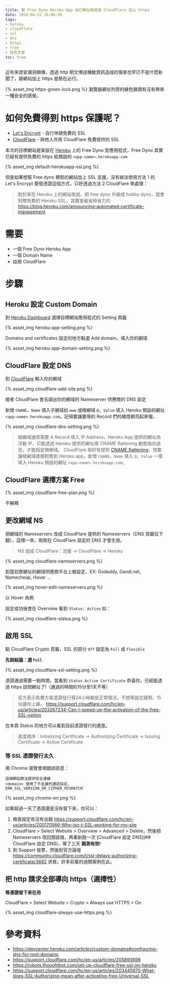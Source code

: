 ```yaml
---
title: 幫 Free Dyno Heroku App 自訂網址再透過 CloudFlare 加上 https
date: 2018-04-22 16:06:39
tags:
- heroku
- cloudflare
- ssl
- dns
- https
- free
- 技術文章
toc: true
---
```


近年來資安漏洞頻傳，透過 http 明文傳送機敏資訊造成的傷害也早已不是什麼新聞了，替網站加上 https 是勢在必行。

{% asset_img https-green-lock.png %}
瀏覽器網址列旁的綠色鎖頭有沒有帶來一種安全的感覺。

# 如何免費得到 https 保護呢？

-   [Let's Encrypt](https://letsencrypt.org/) - 自行申請免費的 SSL
-   [CloudFlare](https://www.cloudflare.com/) - 與他人共用 CloudFlare 免費提供的 SSL

本次的目標網站是架設在 [Heroku](https://www.heroku.com/) 上的 Free Dyno 型應用程式，Free Dyno 其實已經有提供免費的 https 給預設的 `<app-name>.herokuapp.com`

<!-- more -->

{% asset_img default-herokuapp-ssl.png %}

但是如果想幫 Free dyno 類型的網站加上 SSL 支援，沒有辦法使用方法 1 的 Let's Encrypt 簽發憑證這個方式，只好透過方法 2 CloudFlare 來處理：

> 對於架在 Heroku 上的網站來說，把 free dyno 升級成 hobby dyno，就會附贈免費的 Heroku SSL，其實是最省時省力的 <https://blog.heroku.com/announcing-automated-certificate-management>

# 需要

-   一個 Free Dyno Heroku App
-   一個 Domain Name
-   註冊 CloudFlare

# 步驟

## Heroku 設定 Custom Domain

到 [Heroku Dashboard](https://dashboard.heroku.com) 選擇目標網站應用程式的 Setting 頁籤

{% asset_img heroku-app-setting.png %}

Domains and certificates 設定的地方點選 Add domain，填入你的網域

{% asset_img heroku-app-domain-setting.png %}

## CloudFlare 設定 DNS

到 [CloudFlare](https://www.cloudflare.com/a/add-site) 輸入你的網域

{% asset_img cloudflare-add-site.png %}

接者 CloudFlare 會去調出你的網域的 Nameserver 供應商的 DNS 設定

新增 `CNANE`，`Name` 填入子網域如 `www` 或根網域 `@`，`Value` 填入 Heroku 預設的網址 `<app-name>.herokuapp.com`。記得要讓要用的 Record 們的橘燈都亮起來喔。

{% asset_img cloudflare-dns-setting.png %}

>  根網域通常需要 A Record 填入 IP Address，Heroku App 提供的網址為浮動 IP，只能透過 Heroku 提供的網址用 CNAME flattening 動態指向過去，才能指定根網域。
>  CloudFlare 剛好有提供 [CNAME flattening](https://support.cloudflare.com/hc/en-us/articles/200169056-CNAME-Flattening-RFC-compliant-support-for-CNAME-at-the-root)，想要讓根網域直接對應到 Heroku app，新增 `CNANE`，`Name` 填入 `@`，`Value` 一樣填入 Heroku 預設的網址 `<app-name>.herokuapp.com`。

## CloudFlare 選擇方案 Free

{% asset_img cloudflare-free-plan.png %}

不解釋

## 更改網域 NS

把網域的 Nameservers 改成 CloudFlare 提供的 Nameservers（DNS 頁籤往下翻），這樣一來，剛剛在 CloudFlare 設定的 DNS 才會生效。

> NS 設成 CloudFlare：流量 -> CloudFlare -> Heroku

{% asset_img cloudflare-nameservers.png %}

到當初買網址的網域供應商平台上做設定，EX: Godaddy, Gandi.net, Namecheap, Hover ...

{% asset_img hover-edit-nameservers.png %}

以 Hover 為例

設定成功後會在 Overview 看到 `Status: Active` 如：

{% asset_img cloudflare-status.png %}

## 啟用 SSL

點 CloudFlare Crypto 頁籤，SSL 的部分 `Off` 設定為 `Full` 或 `Flexible`

**先說結論：選 `Full`**

{% asset_img cloudflare-ssl-setting.png %}

憑證通過需要一點時間，當看到 `Status Active Certificate` 恭喜你，已經能透過 https 訪問網址了!（通過的時間約15分至1天不等）

> 官方表示免費方案憑證發行等24小時都是正常情況，不想等就花錢啊，15分讓你上線。 <https://support.cloudflare.com/hc/en-us/articles/203267234-Can-I-speed-up-the-activation-of-the-free-SSL-option>

在本頁 Status 的地方可以看到目前憑證發行的進度。

> 進度順序：Initializing Certificate -> Authorizing Certificate -> Issuing Certificate -> Active Certificate

### 等 SSL 憑證發行太久

用 Chrome 瀏覽會噴錯誤訊息：
```
這個網站無法提供安全連線
<domain> 使用了不支援的通訊協定。
ERR_SSL_VERSION_OR_CIPHER_MISMATCH`
```
{% asset_img chrome-err.png %}

如果超過一天了憑證還是沒有發下來，你可以：

1.  檢查設定有沒有出錯 <https://support.cloudflare.com/hc/en-us/articles/200170566-Why-isn-t-SSL-working-for-my-site>
2.  CloudFlare > Select Website > Overview > Advanced > Delete，然後把 Nameservers 改回預設值，再重新跑一次 [CloudFlare 設定 DNS](## CloudFlare 設定 DNS)，等了三天 **親測有效!**
3.  到 Support 發票，然後到官方論壇 <https://community.cloudflare.com/t/ssl-delays-authorizing-certificate/3682> 求救，許多前輩的過關案例在此。

## 把 http 請求全部導向 https（選擇性）

**等憑證發下來在用**

CloudFlare > Select Website > Crypto > Always use HTTPS > On

{% asset_img cloudflare-always-use-https.png %}

# 參考資料

-   <https://devcenter.heroku.com/articles/custom-domains#configuring-dns-for-root-domains>
-   <https://support.cloudflare.com/hc/en-us/articles/205893698>
-   <https://robots.thoughtbot.com/set-up-cloudflare-free-ssl-on-heroku>
-   <https://support.cloudflare.com/hc/en-us/articles/203445970-What-does-SSL-Authorizing-mean-after-activating-free-Universal-SSL>
